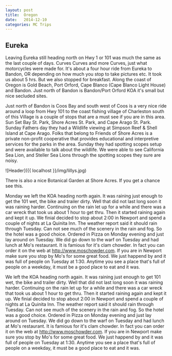 ```yaml
---
layout: post
title:  Oregon
date:   2014-12-10
categories: MC Trips
---
```



Eureka
------

Leaving Eureka still heading north on Hwy 1 or 101 was much the same as the last couple of days. Curves Curves and more Curves, just what motorcycles were made for. It's about a four hour ride from Eureka to Bandon, OR depending on how much you stop to take pictures etc. It took us about 5 hrs. But we also stopped for breakfast. Along the coast of Oregon is Gold Beach, Port Orford, Cape Blanco (Cape Blanco Light House) and Bandon. Just north of Bandon is Bandon/Port Orford KOA it's small but nice secluded sites.


Just north of Bandon is Coos Bay and south west of Coos is a very nice ride around a loop from Hwy 101 to the coast fishing village of Charleston south of this Village is a couple of stops that are a must see if you are in this area. Sun Set Bay St. Park, Shore Acres St. Park, and Cape Arago St. Park. Sunday Fathers day they had a Wildlife viewing at Simpson Reef & Shell Island at Cape Arago. Folks that belong to Friends of Shore Acres is a private non-profit cooperative that provides educational and interpretive services for the parks in the area. Sunday they had spotting scopes setup and were available to talk about the wildlife. We were able to see California Sea Lion, and Steller Sea Lions through the spotting scopes they sure are noisy.

![Header]({{ localhost }}/img/lillys.jpg)

There is also a nice Botanical Garden at Shore Acres. If you get a chance see this.

Monday we left the KOA heading north again. It was raining just enough to get the 101 wet, the bike and trailer dirty. Well that did not last long soon it was raining harder. Continuing on the rain let up for a while and there was a car wreck that took us about 1 hour to get thru. Then it started raining again and kept it up. We finial decided to stop about 2:00 in Newport and spend a couple of nights at La Quinita Inn. The weather report said it should rain through Tuesday. Can not see much of the scenery in the rain and fog. So the hotel was a good choice. Ordered in Pizza on Monday evening and just lay around on Tuesday. We did go down to the warf on Tuesday and had lunch at Mo's restaurant. It is famious for it's clam chowder. In fact you can order it on the web at http://www.moschowder.com. If you are in Newport make sure you stop by Mo's for some great food. We just happend by and it was full of people on Tuesday at 1:30. Anytime you see a place that's full of people on a weekday, it must be a good place to eat and it was.

We left the KOA heading north again. It was raining just enough to get 101 wet, the bike and trailer dirty. Well that did not last long soon it was raining harder. Continuing on the rain let up for a while and there was a car wreck that took us about 1 hour to get thru. Then it started raining again and kept it up. We finial decided to stop about 2:00 in Newport and spend a couple of nights at La Quinita Inn. The weather report said it should rain through Tuesday. Can not see much of the scenery in the rain and fog. So the hotel was a good choice. Ordered in Pizza on Monday evening and just lay around on Tuesday. We did go down to the warf on Tuesday and had lunch at Mo's restaurant. It is famious for it's clam chowder. In fact you can order it on the web at http://www.moschowder.com. If you are in Newport make sure you stop by Mo's for some great food. We just happend by and it was full of people on Tuesday at 1:30. Anytime you see a place that's full of people on a weekday, it must be a good place to eat and it was.
